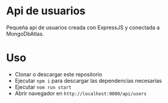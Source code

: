 # Api de usuarios

Pequeña api de usuarios creada con ExpressJS y conectada a MongoDbAtlas.

# Uso

- Clonar o descargar este repositorio
- Ejecutar `npm i` para descargar las dependencias necesarias
- Ejecutar `nom run start`
- Abrir navegador en `http://localhost:9000/api/users`